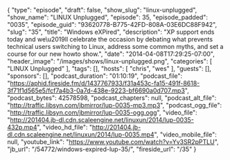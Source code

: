 {
  "type": "episode",
  "draft": false,
  "show_slug": "linux-unplugged",
  "show_name": "LINUX Unplugged",
  "episode": 35,
  "episode_padded": "0035",
  "episode_guid": "93620778-B775-42FD-808A-03E6DC88F942",
  "slug": "35",
  "title": "Windows eXPired",
  "description": "XP support ends today and we\u2019ll celebrate the occasion by debating what prevents technical users switching to Linux, address some common myths, and set a course for our new howto show.",
  "date": "2014-04-08T17:29:25-07:00",
  "header_image": "/images/shows/linux-unplugged.png",
  "categories": [
    "LINUX Unplugged"
  ],
  "tags": [],
  "hosts": [
    "chris",
    "wes"
  ],
  "guests": [],
  "sponsors": [],
  "podcast_duration": "01:10:19",
  "podcast_file": "https://aphid.fireside.fm/d/1437767933/f31a453c-fa15-491f-8618-3f71f1d565e5/fcf7a4b3-0a7d-438e-9223-bf6690a0d707.mp3",
  "podcast_bytes": 42578598,
  "podcast_chapters": null,
  "podcast_alt_file": "http://traffic.libsyn.com/jbmirror/lup-0035-mp3.mp3",
  "podcast_ogg_file": "http://traffic.libsyn.com/jbmirror/lup-0035-ogg.ogg",
  "video_file": "http://201404.jb-dl.cdn.scaleengine.net/linuxun/2014/lup-0035-432p.mp4",
  "video_hd_file": "http://201404.jb-dl.cdn.scaleengine.net/linuxun/2014/lup-0035.mp4",
  "video_mobile_file": null,
  "youtube_link": "https://www.youtube.com/watch?v=Yv3SR2pPTLU",
  "jb_url": "/54772/windows-expired-lup-35/",
  "fireside_url": "/35"
}

